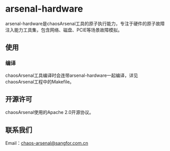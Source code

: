 # arsenal-hardware

arsenal-hardware是chaosArsenal工具的原子执行能力，专注于硬件的原子故障注入能力工具集，包含网络、磁盘、PCIE等场景故障模拟。

## 使用

### 编译

chaosArsenal工具编译时会连带arsenal-hardware一起编译，详见chaosArsenal工程中的Makefile。

## 开源许可

chaosArsenal使用的Apache 2.0开源协议。

## 联系我们

Email：chaos-arsenal@sangfor.com.cn